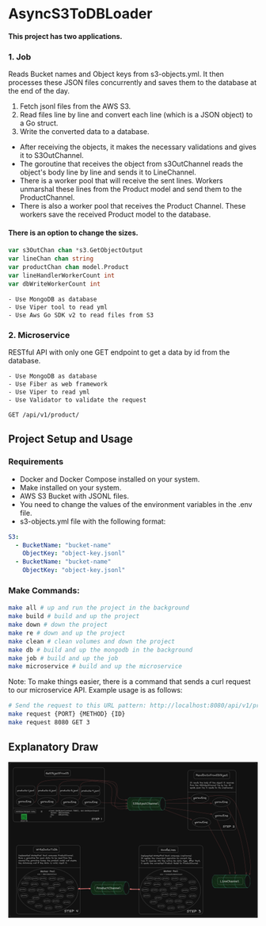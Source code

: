 # AsyncS3ToDBLoader
#### This project has two applications.
### 1. Job
Reads Bucket names and Object keys from s3-objects.yml. It then processes these JSON files concurrently and saves them to the database at the end of the day.
1. Fetch jsonl files from the AWS S3.
2. Read files line by line and convert each line (which is a JSON object) to a Go struct.
3. Write the converted data to a database.

* After receiving the objects, it makes the necessary validations and gives it to S3OutChannel.
* The goroutine that receives the object from s3OutChannel reads the object's body line by line and sends it to LineChannel.
* There is a worker pool that will receive the sent lines. Workers unmarshal these lines from the Product model and send them to the ProductChannel.
* There is also a worker pool that receives the Product Channel. These workers save the received Product model to the database.

#### There is an option to change the sizes.
``` go
var s3OutChan chan *s3.GetObjectOutput
var lineChan chan string
var productChan chan model.Product
var lineHandlerWorkerCount int
var dbWriteWorkerCount int
```
```
- Use MongoDB as database
- Use Viper tool to read yml
- Use Aws Go SDK v2 to read files from S3
```
### 2. Microservice
RESTful API with only one GET endpoint to get a data by id from the database.
```
- Use MongoDB as database
- Use Fiber as web framework
- Use Viper to read yml
- Use Validator to validate the request
```

```http
GET /api/v1/product/
```

## Project Setup and Usage

### Requirements

-  Docker and Docker Compose installed on your system.
- Make installed on your system.
- AWS S3 Bucket with JSONL files. 
- You need to change the values of the environment variables in the .env file.
- s3-objects.yml file with the following format:
```yaml
S3:
  - BucketName: "bucket-name"
    ObjectKey: "object-key.jsonl"
  - BucketName: "bucket-name"
    ObjectKey: "object-key.jsonl"
```

### Make Commands:
```bash
make all # up and run the project in the background
make build # build and up the project
make down # down the project
make re # down and up the project
make clean # clean volumes and down the project
make db # build and up the mongodb in the background
make job # build and up the job
make microservice # build and up the microservice
```
Note: To make things easier, there is a command that sends a curl request to our microservice API.
Example usage is as follows:
```bash
# Send the request to this URL pattern: http://localhost:8080/api/v1/product/3
make request {PORT} {METHOD} {ID}
make request 8080 GET 3
```


## Explanatory Draw
![Project Diagram](diagram.png)
